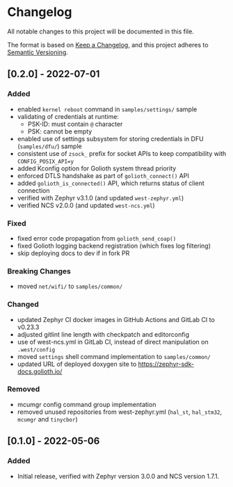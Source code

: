 # Changelog
All notable changes to this project will be documented in this file.

The format is based on [Keep a Changelog](https://keepachangelog.com/en/1.0.0/),
and this project adheres to [Semantic Versioning](https://semver.org/spec/v2.0.0.html).

## [0.2.0] - 2022-07-01
### Added
- enabled `kernel reboot` command in `samples/settings/` sample
- validating of credentials at runtime:
  - PSK-ID: must contain `@` character
  - PSK: cannot be empty
- enabled use of settings subsystem for storing credentials in DFU (`samples/dfu/`) sample
- consistent use of `zsock_` prefix for socket APIs to keep compatibility with `CONFIG_POSIX_API=y`
- added Kconfig option for Golioth system thread priority
- enforced DTLS handshake as part of `golioth_connect()` API
- added `golioth_is_connected()` API, which returns status of client connection
- verified with Zephyr v3.1.0 (and updated `west-zephyr.yml`)
- verified NCS v2.0.0 (and updated `west-ncs.yml`)

### Fixed
- fixed error code propagation from `golioth_send_coap()`
- fixed Golioth logging backend registration (which fixes log filtering)
- skip deploying docs to dev if in fork PR

### Breaking Changes
- moved `net/wifi/` to `samples/common/`

### Changed
- updated  Zephyr CI docker images in GitHub Actions and GitLab CI to v0.23.3
- adjusted gitlint line length with checkpatch and editorconfig
- use of west-ncs.yml in GitLab CI, instead of direct manipulation on `.west/config`
- moved `settings` shell command implementation to `samples/common/`
- updated URL of deployed doxygen site to https://zephyr-sdk-docs.golioth.io/

### Removed
- mcumgr config command group implementation
- removed unused repositories from west-zephyr.yml (`hal_st`, `hal_stm32`, `mcumgr` and `tinycbor`)

## [0.1.0] - 2022-05-06
### Added
- Initial release, verified with Zephyr version 3.0.0 and NCS version 1.7.1.

